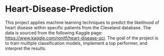 # Heart-Disease-Prediction

This project applies machine learning techniques to predict the likelihood of heart disease within specific patients from the Cleveland database. The data is sourced from the following Kaggle page: https://www.kaggle.com/ronitf/heart-disease-uci. The goal of the project is to train multiple classification models, implement a top performer, and interpret the results. 
